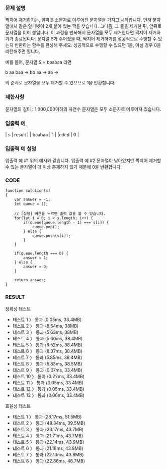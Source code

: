 ### 문제 설명
짝지어 제거하기는, 알파벳 소문자로 이루어진 문자열을 가지고 시작합니다. 먼저 문자열에서 같은 알파벳이 2개 붙어 있는 짝을 찾습니다. 그다음, 그 둘을 제거한 뒤, 앞뒤로 문자열을 이어 붙입니다. 이 과정을 반복해서 문자열을 모두 제거한다면 짝지어 제거하기가 종료됩니다. 문자열 S가 주어졌을 때, 짝지어 제거하기를 성공적으로 수행할 수 있는지 반환하는 함수를 완성해 주세요. 성공적으로 수행할 수 있으면 1을, 아닐 경우 0을 리턴해주면 됩니다.

예를 들어, 문자열 S = baabaa 라면

b aa baa → bb aa → aa →

의 순서로 문자열을 모두 제거할 수 있으므로 1을 반환합니다.

### 제한사항
문자열의 길이 : 1,000,000이하의 자연수
문자열은 모두 소문자로 이루어져 있습니다.

### 입출력 예
| s | result |
| baabaa | 1 |
|cdcd | 0 |

### 입출력 예 설명
입출력 예 #1
위의 예시와 같습니다.
입출력 예 #2
문자열이 남아있지만 짝지어 제거할 수 있는 문자열이 더 이상 존재하지 않기 때문에 0을 반환합니다.

### CODE
~~~
function solution(s)
{
    var answer = -1;
    let queue = [];

    // [실행] 버튼을 누르면 출력 값을 볼 수 있습니다.
    for(let i = 0; i < s.length; i++) {
        if(queue[queue.length - 1] === s[i]) {
            queue.pop();
        } else {
            queue.push(s[i]);
        }
    }
    
    if(queue.length === 0) {
        answer = 1;            
    } else {
        answer = 0;
    }
        
    return answer;
}
~~~

### RESULT
정확성  테스트
- 테스트 1 〉	통과 (0.05ms, 33.4MB)
- 테스트 2 〉	통과 (8.54ms, 38MB)
- 테스트 3 〉	통과 (5.63ms, 38MB)
- 테스트 4 〉	통과 (5.60ms, 38.4MB)
- 테스트 5 〉	통과 (8.52ms, 38.4MB)
- 테스트 6 〉	통과 (8.37ms, 38.4MB)
- 테스트 7 〉	통과 (5.85ms, 38.4MB)
- 테스트 8 〉	통과 (5.83ms, 38.5MB)
- 테스트 9 〉	통과 (0.07ms, 33.4MB)
- 테스트 10 〉	통과 (0.22ms, 33.4MB)
- 테스트 11 〉	통과 (0.05ms, 33.4MB)
- 테스트 12 〉	통과 (0.05ms, 33.4MB)
- 테스트 13 〉	통과 (0.06ms, 33.4MB)
 
효율성  테스트
- 테스트 1 〉	통과 (28.17ms, 51.5MB)
- 테스트 2 〉	통과 (48.34ms, 39.5MB)
- 테스트 3 〉	통과 (23.17ms, 43.7MB)
- 테스트 4 〉	통과 (21.71ms, 43.7MB)
- 테스트 5 〉	통과 (22.14ms, 43.9MB)
- 테스트 6 〉	통과 (21.18ms, 43.9MB)
- 테스트 7 〉	통과 (22.13ms, 43.8MB)
- 테스트 8 〉	통과 (22.86ms, 46.7MB)
